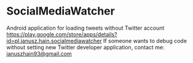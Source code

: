 # SocialMediaWatcher
Android application for loading tweets without Twitter account
https://play.google.com/store/apps/details?id=pl.janusz.hain.socialmediawatcher
If someone wants to debug code without setting new Twitter developer application, contact me: januszhain93@gmail.com
